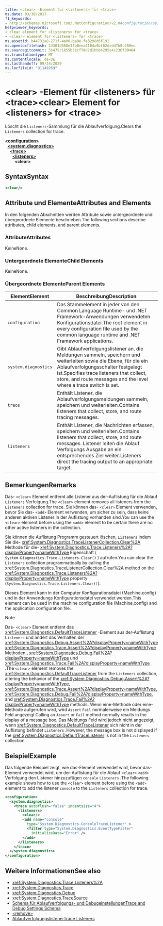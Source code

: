 ```yaml
---
title: <clear> -Element für <listeners> für <trace>
ms.date: 03/30/2017
f1_keywords:
- http://schemas.microsoft.com/.NetConfiguration/v2.0#configuration/system.diagnostics/trace/listeners/clear
helpviewer_keywords:
- clear element for <listeners> for <trace>
- <clear> element for <listeners> for <trace>
ms.assetid: b44732a8-271f-4a06-ba9e-fe3298d6f192
ms.openlocfilehash: 2d301d588e33b0eea4164a6bf62dedd7b0c450ec
ms.sourcegitcommit: 5b475c1855b32cf78d2d1bbb4295e4c236f39464
ms.translationtype: MT
ms.contentlocale: de-DE
ms.lasthandoff: 09/24/2020
ms.locfileid: "91149269"
---
```

# <a name="clear-element-for-listeners-for-trace"></a><span data-ttu-id="0f07c-102">\<clear> -Element für \<listeners> für \<trace></span><span class="sxs-lookup"><span data-stu-id="0f07c-102">\<clear> Element for \<listeners> for \<trace></span></span>

<span data-ttu-id="0f07c-103">Löscht die `Listeners`-Sammlung für die Ablaufverfolgung.</span><span class="sxs-lookup"><span data-stu-id="0f07c-103">Clears the `Listeners` collection for trace.</span></span>  

[**\<configuration>**](../configuration-element.md)\
&nbsp;&nbsp;[**\<system.diagnostics>**](system-diagnostics-element.md)\
&nbsp;&nbsp;&nbsp;&nbsp;[**\<trace>**](trace-element.md)\
&nbsp;&nbsp;&nbsp;&nbsp;&nbsp;&nbsp;[**\<listeners>**](listeners-element-for-trace.md)\
&nbsp;&nbsp;&nbsp;&nbsp;&nbsp;&nbsp;&nbsp;&nbsp;**\<clear>**

## <a name="syntax"></a><span data-ttu-id="0f07c-104">Syntax</span><span class="sxs-lookup"><span data-stu-id="0f07c-104">Syntax</span></span>  
  
```xml  
<clear/>  
```  
  
## <a name="attributes-and-elements"></a><span data-ttu-id="0f07c-105">Attribute und Elemente</span><span class="sxs-lookup"><span data-stu-id="0f07c-105">Attributes and Elements</span></span>  

 <span data-ttu-id="0f07c-106">In den folgenden Abschnitten werden Attribute sowie untergeordnete und übergeordnete Elemente beschrieben.</span><span class="sxs-lookup"><span data-stu-id="0f07c-106">The following sections describe attributes, child elements, and parent elements.</span></span>  
  
### <a name="attributes"></a><span data-ttu-id="0f07c-107">Attribute</span><span class="sxs-lookup"><span data-stu-id="0f07c-107">Attributes</span></span>  

 <span data-ttu-id="0f07c-108">Keine</span><span class="sxs-lookup"><span data-stu-id="0f07c-108">None.</span></span>  
  
### <a name="child-elements"></a><span data-ttu-id="0f07c-109">Untergeordnete Elemente</span><span class="sxs-lookup"><span data-stu-id="0f07c-109">Child Elements</span></span>  

 <span data-ttu-id="0f07c-110">Keine</span><span class="sxs-lookup"><span data-stu-id="0f07c-110">None.</span></span>  
  
### <a name="parent-elements"></a><span data-ttu-id="0f07c-111">Übergeordnete Elemente</span><span class="sxs-lookup"><span data-stu-id="0f07c-111">Parent Elements</span></span>  
  
|<span data-ttu-id="0f07c-112">Element</span><span class="sxs-lookup"><span data-stu-id="0f07c-112">Element</span></span>|<span data-ttu-id="0f07c-113">Beschreibung</span><span class="sxs-lookup"><span data-stu-id="0f07c-113">Description</span></span>|  
|-------------|-----------------|  
|`configuration`|<span data-ttu-id="0f07c-114">Das Stammelement in jeder von den Common Language Runtime- und .NET Framework-Anwendungen verwendeten Konfigurationsdatei.</span><span class="sxs-lookup"><span data-stu-id="0f07c-114">The root element in every configuration file used by the common language runtime and .NET Framework applications.</span></span>|  
|`system.diagnostics`|<span data-ttu-id="0f07c-115">Gibt Ablaufverfolgungslistener an, die Meldungen sammeln, speichern und weiterleiten sowie die Ebene, für die ein Ablaufverfolgungsschalter festgelegt ist.</span><span class="sxs-lookup"><span data-stu-id="0f07c-115">Specifies trace listeners that collect, store, and route messages and the level where a trace switch is set.</span></span>|  
|`trace`|<span data-ttu-id="0f07c-116">Enthält Listener, die Ablaufverfolgungsmeldungen sammeln, speichern und weiterleiten.</span><span class="sxs-lookup"><span data-stu-id="0f07c-116">Contains listeners that collect, store, and route tracing messages.</span></span>|  
|`listeners`|<span data-ttu-id="0f07c-117">Enthält Listener, die Nachrichten erfassen, speichern und weiterleiten.</span><span class="sxs-lookup"><span data-stu-id="0f07c-117">Contains listeners that collect, store, and route messages.</span></span> <span data-ttu-id="0f07c-118">Listener leiten die Ablauf Verfolgungs Ausgabe an ein entsprechendes Ziel weiter.</span><span class="sxs-lookup"><span data-stu-id="0f07c-118">Listeners direct the tracing output to an appropriate target.</span></span>|  
  
## <a name="remarks"></a><span data-ttu-id="0f07c-119">Bemerkungen</span><span class="sxs-lookup"><span data-stu-id="0f07c-119">Remarks</span></span>  

 <span data-ttu-id="0f07c-120">Das- `<clear>` Element entfernt alle Listener aus der-Auflistung für die Ablauf `Listeners` Verfolgung.</span><span class="sxs-lookup"><span data-stu-id="0f07c-120">The `<clear>` element removes all listeners from the `Listeners` collection for trace.</span></span> <span data-ttu-id="0f07c-121">Sie können das- `<clear>` Element verwenden, bevor Sie das- `<add>` Element verwenden, um sicher zu sein, dass keine anderen aktiven Listener in der Auflistung vorhanden sind.</span><span class="sxs-lookup"><span data-stu-id="0f07c-121">You can use the `<clear>` element before using the `<add>` element to be certain there are no other active listeners in the collection.</span></span>  
  
 <span data-ttu-id="0f07c-122">Sie können die Auflistung Programm gesteuert löschen, `Listeners` indem Sie die- <xref:System.Diagnostics.TraceListenerCollection.Clear%2A> Methode für die- <xref:System.Diagnostics.Trace.Listeners%2A?displayProperty=nameWithType> Eigenschaft ( `System.Diagnostics.Trace.Listeners.Clear()` ) aufrufen.</span><span class="sxs-lookup"><span data-stu-id="0f07c-122">You can clear the `Listeners` collection programmatically by calling the <xref:System.Diagnostics.TraceListenerCollection.Clear%2A> method on the <xref:System.Diagnostics.Trace.Listeners%2A?displayProperty=nameWithType> property (`System.Diagnostics.Trace.Listeners.Clear()`).</span></span>  
  
 <span data-ttu-id="0f07c-123">Dieses Element kann in der Computer Konfigurationsdatei (Machine.config) und in der Anwendungs Konfigurationsdatei verwendet werden.</span><span class="sxs-lookup"><span data-stu-id="0f07c-123">This element can be used in the machine configuration file (Machine.config) and the application configuration file.</span></span>  
  
> [!NOTE]
> <span data-ttu-id="0f07c-124">Das- `<clear>` Element entfernt das <xref:System.Diagnostics.DefaultTraceListener> -Element aus der-Auflistung `Listeners` und ändert das Verhalten der <xref:System.Diagnostics.Debug.Assert%2A?displayProperty=nameWithType> <xref:System.Diagnostics.Trace.Assert%2A?displayProperty=nameWithType> Methoden,, <xref:System.Diagnostics.Debug.Fail%2A?displayProperty=nameWithType> und <xref:System.Diagnostics.Trace.Fail%2A?displayProperty=nameWithType> .</span><span class="sxs-lookup"><span data-stu-id="0f07c-124">The `<clear>` element removes the <xref:System.Diagnostics.DefaultTraceListener> from the `Listeners` collection, altering the behavior of the <xref:System.Diagnostics.Debug.Assert%2A?displayProperty=nameWithType>, <xref:System.Diagnostics.Trace.Assert%2A?displayProperty=nameWithType>, <xref:System.Diagnostics.Debug.Fail%2A?displayProperty=nameWithType>, and <xref:System.Diagnostics.Trace.Fail%2A?displayProperty=nameWithType> methods.</span></span> <span data-ttu-id="0f07c-125">Wenn eine-Methode oder eine-Methode aufgerufen wird, wird `Assert` `Fail` normalerweise ein Meldungs Feld angezeigt.</span><span class="sxs-lookup"><span data-stu-id="0f07c-125">Calling an `Assert` or `Fail` method normally results in the display of a message box.</span></span> <span data-ttu-id="0f07c-126">Das Meldungs Feld wird jedoch nicht angezeigt, wenn <xref:System.Diagnostics.DefaultTraceListener> sich nicht in der Auflistung befindet `Listeners` .</span><span class="sxs-lookup"><span data-stu-id="0f07c-126">However, the message box is not displayed if the <xref:System.Diagnostics.DefaultTraceListener> is not in the `Listeners` collection.</span></span>  
  
## <a name="example"></a><span data-ttu-id="0f07c-127">Beispiel</span><span class="sxs-lookup"><span data-stu-id="0f07c-127">Example</span></span>  

 <span data-ttu-id="0f07c-128">Das folgende Beispiel zeigt, wie das-Element verwendet wird, bevor das-Element verwendet wird, um der-Auflistung für die Ablauf `<clear>` `<add>` Verfolgung den Listener hinzuzufügen `console` `Listeners` .</span><span class="sxs-lookup"><span data-stu-id="0f07c-128">The following example shows how to use the `<clear>` element before using the `<add>` element to add the listener `console` to the `Listeners` collection for trace.</span></span>  
  
```xml  
<configuration>  
  <system.diagnostics>  
    <trace autoflush="false" indentsize="4">  
      <listeners>  
        <clear/>  
        <add name="console"
          type="System.Diagnostics.ConsoleTraceListener" >  
          <filter type="System.Diagnostics.EventTypeFilter"
            initializeData="Error" />  
        </add>  
      </listeners>  
    </trace>  
  </system.diagnostics>  
</configuration>
```  
  
## <a name="see-also"></a><span data-ttu-id="0f07c-129">Weitere Informationen</span><span class="sxs-lookup"><span data-stu-id="0f07c-129">See also</span></span>

- <xref:System.Diagnostics.Trace.Listeners%2A>
- <xref:System.Diagnostics.Trace>
- <xref:System.Diagnostics.Debug>
- <xref:System.Diagnostics.TraceSource>
- [<span data-ttu-id="0f07c-130">Schema für Ablaufverfolgungs- und Debugeinstellungen</span><span class="sxs-lookup"><span data-stu-id="0f07c-130">Trace and Debug Settings Schema</span></span>](index.md)
- [\<remove>](remove-element-for-listeners-for-trace.md)
- [<span data-ttu-id="0f07c-131">Ablaufverfolgungslistener</span><span class="sxs-lookup"><span data-stu-id="0f07c-131">Trace Listeners</span></span>](../../../debug-trace-profile/trace-listeners.md)
